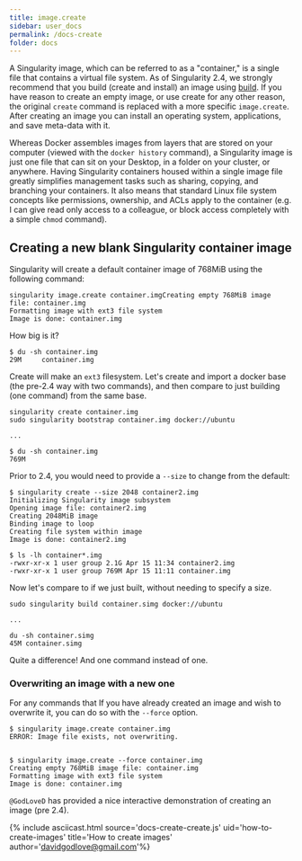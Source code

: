 ```yaml
---
title: image.create
sidebar: user_docs
permalink: /docs-create
folder: docs
---
```


A Singularity image, which can be referred to as a "container," is a single file that contains a virtual file system. As of Singularity 2.4, we strongly recommend that you build (create and install) an image using <a href="/docs-build-container">build</a>. If you have reason to create an empty image, or use create for any other reason, the original `create` command is replaced with a more specific `image.create`. After creating an image you can install an operating system, applications, and save meta-data with it.

Whereas Docker assembles images from layers that are stored on your computer (viewed with the `docker history` command), a Singularity image is just one file that can sit on your Desktop, in a folder on your cluster, or anywhere. Having Singularity containers housed within a single image file greatly simplifies management tasks such as sharing, copying, and branching your containers. It also means that standard Linux file system concepts like permissions, ownership, and ACLs apply to the container (e.g. I can give read only access to a colleague, or block access completely with a simple `chmod` command).

## Creating a new blank Singularity container image
Singularity will create a default container image of 768MiB using the following command:

```
singularity image.create container.imgCreating empty 768MiB image file: container.img
Formatting image with ext3 file system
Image is done: container.img
```

How big is it?

```
$ du -sh container.img 
29M     container.img
```

Create will make an `ext3` filesystem. Let's create and import a docker base (the pre-2.4 way with two commands), and then compare to just building (one command) from the same base. 


```
singularity create container.img
sudo singularity bootstrap container.img docker://ubuntu

...

$ du -sh container.img 
769M
```

Prior to 2.4, you would need to provide a `--size` to change from the default:


```
$ singularity create --size 2048 container2.img
Initializing Singularity image subsystem
Opening image file: container2.img
Creating 2048MiB image
Binding image to loop
Creating file system within image
Image is done: container2.img

$ ls -lh container*.img 
-rwxr-xr-x 1 user group 2.1G Apr 15 11:34 container2.img
-rwxr-xr-x 1 user group 769M Apr 15 11:11 container.img
```

Now let's compare to if we just built, without needing to specify a size.

```
sudo singularity build container.simg docker://ubuntu

...

du -sh container.simg
45M	container.simg
```

Quite a difference! And one command instead of one.


### Overwriting an image with a new one

For any commands that If you have already created an image and wish to overwrite it, you can do so with the `--force` option. 

```
$ singularity image.create container.img
ERROR: Image file exists, not overwriting.


$ singularity image.create --force container.img
Creating empty 768MiB image file: container.img
Formatting image with ext3 file system
Image is done: container.img
```

`@GodLoveD` has provided a nice interactive demonstration of creating an image (pre 2.4).

{% include asciicast.html source='docs-create-create.js' uid='how-to-create-images' title='How to create images' author='davidgodlove@gmail.com'%}

